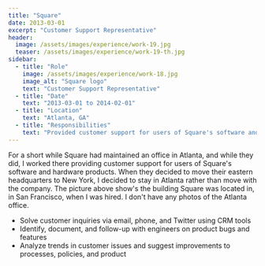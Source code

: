 ```yaml
---
title: "Square"
date: 2013-03-01
excerpt: "Customer Support Representative"
header:
  image: /assets/images/experience/work-19.jpg
  teaser: /assets/images/experience/work-19-th.jpg
sidebar:
  - title: "Role"
    image: /assets/images/experience/work-18.jpg
    image_alt: "Square logo"
    text: "Customer Support Representative"
  - title: "Date"
    text: "2013-03-01 to 2014-02-01"
  - title: "Location"
    text: "Atlanta, GA"
  - title: "Responsibilities"
    text: "Provided customer support for users of Square's software and hardware products."
---
```


For a short while Square had maintained an office in Atlanta, and while they did, I worked there providing customer support for users of Square's software and hardware products. When they decided to move their eastern headquarters to New York, I decided to stay in Atlanta rather than move with the company. The picture above show's the building Square was located in, in San Francisco, when I was hired. I don't have any photos of the Atlanta office.

* Solve customer inquiries via email, phone, and Twitter using CRM tools
* Identify, document, and follow-up with engineers on product bugs and features
* Analyze trends in customer issues and suggest improvements to processes, policies, and product
